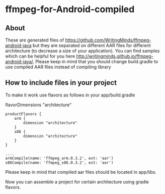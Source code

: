 # ffmpeg-for-Android-compiled
## About

These are generated files of https://github.com/WritingMinds/ffmpeg-android-java but they are separated on different AAR files for different architecture (to decrease a size of your application). You can find samples which can be helpful for you here http://writingminds.github.io/ffmpeg-android-java/.
Please keep in mind that you should change build.gradle to use compiled AAR files instead of compiling library

## How to include files in your project

To make it work use flavors as follows in your app/build.gradle

flavorDimensions "architecture"

    productFlavors {
        arm {
            dimension "architecture"
        }
        x86 {
            dimension "architecture"
        }
    }
    
    ....
    armCompile(name: 'ffmpeg_arm.0.3.2', ext: 'aar')
    x86Compile(name: 'ffmpeg_x86.0.3.2', ext: 'aar')
    
    
Please keep in mind that compiled aar files should be located in app/libs.

Now you can assemble a project for certain architecture using gradle flavors.
